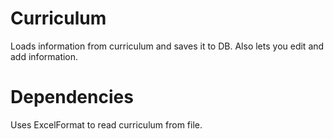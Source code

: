 Curriculum
==========

Loads information from curriculum and saves it to DB. Also lets you edit and add information.

Dependencies
============

Uses ExcelFormat to read curriculum from file.